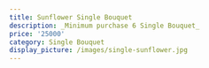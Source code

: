 ```yaml
---
title: Sunflower Single Bouquet
description: _Minimum purchase 6 Single Bouquet_
price: '25000'
category: Single Bouquet
display_picture: /images/single-sunflower.jpg
---
```


